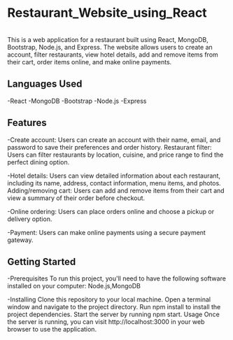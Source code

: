 # Restaurant_Website_using_React

<br>
This is a web application for a restaurant built using React, MongoDB, Bootstrap, Node.js, and Express. The website allows users to create an account, filter restaurants, view hotel details, add and remove items from their cart, order items online, and make online payments.

## Languages Used
-React
-MongoDB
-Bootstrap
-Node.js
-Express


## Features
-Create account: Users can create an account with their name, email, and password to save their preferences and order history.
Restaurant filter: Users can filter restaurants by location, cuisine, and price range to find the perfect dining option.

-Hotel details: Users can view detailed information about each restaurant, including its name, address, contact information, menu items, and photos.
Adding/removing cart: Users can add and remove items from their cart and view a summary of their order before checkout.

-Online ordering: Users can place orders online and choose a pickup or delivery option.

-Payment: Users can make online payments using a secure payment gateway.

## Getting Started

-Prerequisites
To run this project, you'll need to have the following software installed on your computer:
Node.js,MongoDB

-Installing
Clone this repository to your local machine.
Open a terminal window and navigate to the project directory.
Run npm install to install the project dependencies.
Start the server by running npm start.
Usage
Once the server is running, you can visit http://localhost:3000 in your web browser to use the application.
